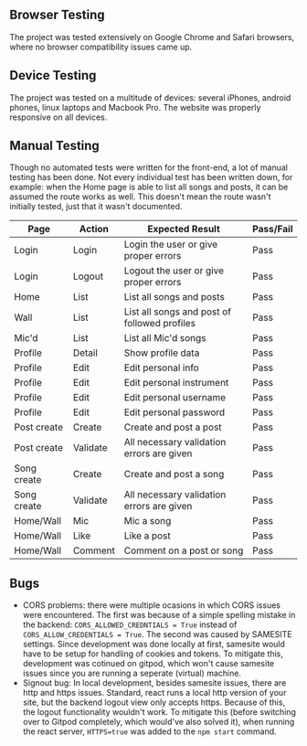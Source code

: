 ## Browser Testing

The project was tested extensively on Google Chrome and Safari browsers, where no browser compatibility issues came up.

## Device Testing

The project was tested on a multitude of devices: several iPhones, android phones, linux laptops and Macbook Pro. The website was properly responsive on all devices.

## Manual Testing

Though no automated tests were written for the front-end, a lot of manual testing has been done. Not every individual test has been written down, for example: when the Home page is able to list all songs and posts, it can be assumed the route works as well. This doesn't mean the route wasn't initially tested, just that it wasn't documented.

| Page        | Action   | Expected Result                              | Pass/Fail |
| ----------- | -------- | -------------------------------------------- | --------- |
| Login       | Login    | Login the user or give proper errors         | Pass      |
| Login       | Logout   | Logout the user or give proper errors        | Pass      |
| Home        | List     | List all songs and posts                     | Pass      |
| Wall        | List     | List all songs and post of followed profiles | Pass      |
| Mic'd       | List     | List all Mic'd songs                         | Pass      |
| Profile     | Detail   | Show profile data                            | Pass      |
| Profile     | Edit     | Edit personal info                           | Pass      |
| Profile     | Edit     | Edit personal instrument                     | Pass      |
| Profile     | Edit     | Edit personal username                       | Pass      |
| Profile     | Edit     | Edit personal password                       | Pass      |
| Post create | Create   | Create and post a post                       | Pass      |
| Post create | Validate | All necessary validation errors are given    | Pass      |
| Song create | Create   | Create and post a song                       | Pass      |
| Song create | Validate | All necessary validation errors are given    | Pass      |
| Home/Wall   | Mic      | Mic a song                                   | Pass      |
| Home/Wall   | Like     | Like a post                                  | Pass      |
| Home/Wall   | Comment  | Comment on a post or song                    | Pass      |

## Bugs

- CORS problems: there were multiple ocasions in which CORS issues were encountered. The first was because of a simple spelling mistake in the backend: `CORS_ALLOWED_CREDNTIALS = True` instead of `CORS_ALLOW_CREDENTIALS = True`. The second was caused by SAMESITE settings. Since development was done locally at first, samesite would have to be setup for handling of cookies and tokens. To mitigate this, development was cotinued on gitpod, which won't cause samesite issues since you are running a seperate (virtual) machine.
- Signout bug: In local development, besides samesite issues, there are http and https issues. Standard, react runs a local http version of your site, but the backend logout view only accepts https. Because of this, the logout functionality wouldn't work. To mitigate this (before switching over to Gitpod completely, which would've also solved it), when running the react server, `HTTPS=true` was added to the `npm start` command.
